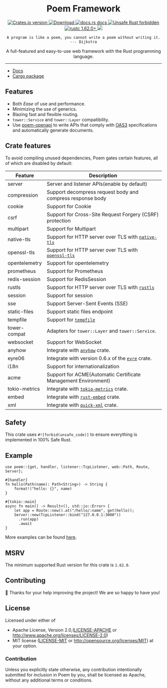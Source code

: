 <h1 align="center">Poem Framework</h1>

<div align="center">
  <!-- Crates version -->
  <a href="https://crates.io/crates/poem">
    <img src="https://img.shields.io/crates/v/poem.svg?style=flat-square"
    alt="Crates.io version" />
  </a>
  <!-- Downloads -->
  <a href="https://crates.io/crates/poem">
    <img src="https://img.shields.io/crates/d/poem.svg?style=flat-square"
      alt="Download" />
  </a>
  <!-- docs.rs docs -->
  <a href="https://docs.rs/poem">
    <img src="https://img.shields.io/badge/docs-latest-blue.svg?style=flat-square"
      alt="docs.rs docs" />
  </a>
  <a href="https://github.com/rust-secure-code/safety-dance/">
    <img src="https://img.shields.io/badge/unsafe-forbidden-success.svg?style=flat-square"
      alt="Unsafe Rust forbidden" />
  </a>
  <a href="https://blog.rust-lang.org/2021/11/01/Rust-1.62.0.html">
    <img src="https://img.shields.io/badge/rustc-1.62.0+-ab6000.svg"
      alt="rustc 1.62.0+" />
  </a>
  <a href="https://discord.gg/qWWNxwasb7">
    <img src="https://img.shields.io/discord/932986985604333638.svg?label=&logo=discord&logoColor=ffffff&color=7389D8&labelColor=6A7EC2" />
  </a>
</div>
<p align="center"><code>A program is like a poem, you cannot write a poem without writing it. --- Dijkstra</code></p>
<p align="center"> A full-featured and easy-to-use web framework with the Rust programming language.</p>

***

* [Docs](https://docs.rs/poem)
* [Cargo package](https://crates.io/crates/poem)

## Features

- Both _Ease_ of use and performance.
- Minimizing the use of generics.
- Blazing fast and flexible routing.
- `tower::Service` and `tower::Layer` compatibility.
- Use [poem-openapi](https://crates.io/crates/poem-openapi) to write APIs that comply with [OAS3](https://github.com/OAI/OpenAPI-Specification) specifications and automatically generate documents.

## Crate features

To avoid compiling unused dependencies, Poem gates certain features, all of
which are disabled by default:

| Feature       | Description                                                                               |
|---------------|-------------------------------------------------------------------------------------------|
| server        | Server and listener APIs(enable by default)                                               |                                                     |
| compression   | Support decompress request body and compress response body                                |
| cookie        | Support for Cookie                                                                        |
| csrf          | Support for Cross-Site Request Forgery (CSRF) protection                                  |
| multipart     | Support for Multipart                                                                     |
| native-tls    | Support for HTTP server over TLS with [`native-tls`](https://crates.io/crates/native-tls) |
| openssl-tls   | Support for HTTP server over TLS with [`openssl-tls`](https://crates.io/crates/openssl)   |
| opentelemetry | Support for opentelemetry                                                                 |
| prometheus    | Support for Prometheus                                                                    |
| redis-session | Support for RedisSession                                                                  |
| rustls        | Support for HTTP server over TLS with [`rustls`](https://crates.io/crates/rustls)         |
| session       | Support for session                                                                       |
| sse           | Support Server-Sent Events (SSE)                                                          |
| static-files  | Support static files endpoint                                                             | 
| tempfile      | Support for [`tempfile`](https://crates.io/crates/tempfile)                               |
| tower-compat  | Adapters for `tower::Layer` and `tower::Service`.                                         |
| websocket     | Support for WebSocket                                                                     |
| anyhow        | Integrate with [`anyhow`](https://crates.io/crates/anyhow) crate.                         |
| eyre06        | Integrate with version 0.6.x of the [`eyre`](https://crates.io/crates/eyre) crate.        |
| i18n          | Support for internationalization                                                          |
| acme          | Support for ACME(Automatic Certificate Management Environment)                            |
| tokio-metrics | Integrate with [`tokio-metrics`](https://crates.io/crates/tokio-metrics) crate.           |
| embed         | Integrate with [`rust-embed`](https://crates.io/crates/rust-embed) crate.                 |
| xml           | Integrate with [`quick-xml`](https://crates.io/crates/quick-xml) crate.                   |

## Safety

This crate uses `#![forbid(unsafe_code)]` to ensure everything is implemented in 100% Safe Rust.

## Example

```rust, no_run
use poem::{get, handler, listener::TcpListener, web::Path, Route, Server};

#[handler]
fn hello(Path(name): Path<String>) -> String {
    format!("hello: {}", name)
}

#[tokio::main]
async fn main() -> Result<(), std::io::Error> {
    let app = Route::new().at("/hello/:name", get(hello));
    Server::new(TcpListener::bind("127.0.0.1:3000"))
      .run(app)
      .await
}
```

More examples can be found [here][examples]. 

[examples]: https://github.com/poem-web/poem/tree/master/examples

## MSRV

The minimum supported Rust version for this crate is `1.62.0`.

## Contributing

:balloon: Thanks for your help improving the project! We are so happy to have you! 


## License

Licensed under either of

* Apache License, Version 2.0,([LICENSE-APACHE](./LICENSE-APACHE) or http://www.apache.org/licenses/LICENSE-2.0)
* MIT license ([LICENSE-MIT](./LICENSE-MIT) or http://opensource.org/licenses/MIT)
  at your option.

### Contribution

Unless you explicitly state otherwise, any contribution intentionally submitted for inclusion in Poem by you, shall be licensed as Apache, without any additional terms or conditions.
